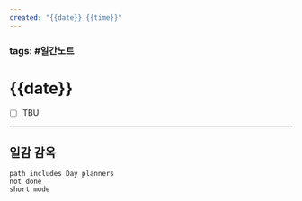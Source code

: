 ```yaml
---
created: "{{date}} {{time}}"
---
```


### tags: #일간노트
  
# {{date}} 
- [ ] TBU  
  
---  
## 일감 감옥  
```tasks  
path includes Day planners
not done  
short mode  
```